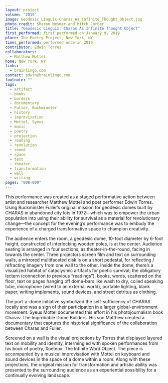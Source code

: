 ```yaml
---
layout: project
volume: "2019"
image: Geodesic_Linguix-Charas_As_Infinite_Thought_Object.jpg
photo_credit: Sharon Mesmer and Mitch Corber
title: "Geodesic Linguix: Charas As Infinite Thought Object"
first_performed: first performed on January 9, 2019
place: The Poetry Project, New York, NY
times_performed: performed once in 2019
contributor: Edwin Torres
collaborators:
  - Matthew Mottel
home: New York, NY
links:
  - brainlingo.com
contact: edwin@brainlingo.com
footnote: ""
tags:
  - artifact
  - books
  - borders
  - documentary
  - Fuller, Buckminster
  - history
  - improvisation
  - Mottel, Syeus
  - music
  - poetry
  - projection
  - reading
  - revolution
  - sound
  - space
  - text
  - theater
  - transformation
  - wall
  - writing
pages: "008-009"
---
```


This performance was created as a staged performative action between artist and researcher Matthew Mottel and poet performer Edwin Torres. Using Buckminster Fuller’s original mission for geodesic domes built by CHARAS in abandoned city lots in 1972—which was to empower the urban population into using their ability for survival as a material for revolutionary change—the concept for the evening’s performance was to embody the experience of a charged transformative space to champion creativity.

The audience enters the room, a geodesic dome, 10-foot diameter by 6-foot height, constructed of interlocking wooden poles, is at the center. Audience seating is arranged in four sections, as theater-in-the-round, facing in towards the center. Three projectors screen film and text on surrounding walls, a mirrored multifaceted disk is on a short pedestal, for reflecting / refracting imagery from one wall to the other. Inside the dome, there’s a visualized habitat of cataclysmic artifacts for poetic survival; the obligatory lectern (connection to previous “readings”), books, words, scattered on the floor, text on pages hanging off dome-bars like wash to dry, coiled speaking tube, microphone (wired to an external world), portable lighting, blank paper, writing implements, sound devices, and street detritus as clothing.

The port-a-dome initiative symbolized the self-sufficiency of CHARAS locally and was a sign of their participation in a larger global-environment movement. Syeus Mottel documented this effort in his photojournalism book Charas: The Improbable Dome Builders. His son Matthew created a documentary that captures the historical significance of the collaboration between Charas and Fuller.

Screened on a wall is the visual projections by Torres that displayed layered text on mobility and identity, intermingled with spoken performances from his book of poetry, Xoeteox: The Infinite Word Object. The piece is accompanied by a musical improvisation with Mottel on keyboard and sound devices in the space of a dome within a room. Along with these projections, the original mission for transformation and artistic ability was presented to the surrounding audience as an experiential possibility for a continually evolving landscape.
